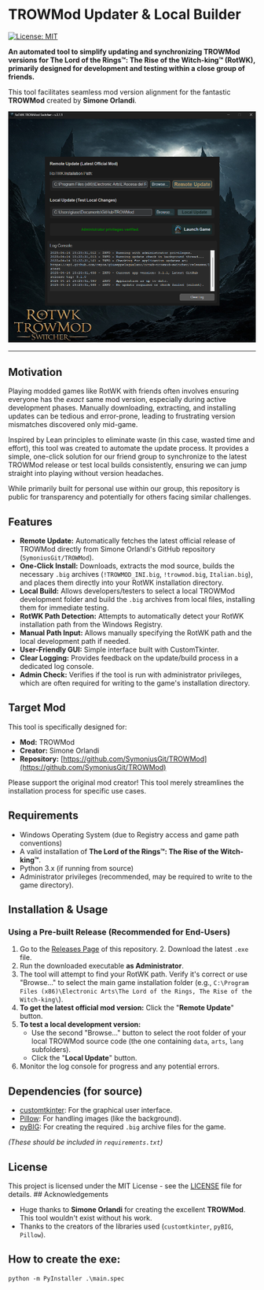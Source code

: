 # TROWMod Updater & Local Builder

[![License: MIT](https://img.shields.io/badge/License-MIT-yellow.svg)](https://opensource.org/licenses/MIT)

**An automated tool to simplify updating and synchronizing TROWMod versions for The Lord of the Rings™: The Rise of the Witch-king™ (RotWK), primarily designed for development and testing within a close group of friends.**

This tool facilitates seamless mod version alignment for the fantastic **TROWMod** created by **Simone Orlandi**.

![screenshot](src/assets/app_screenshot.png)

---

## Motivation

Playing modded games like RotWK with friends often involves ensuring everyone has the *exact* same mod version, especially during active development phases. Manually downloading, extracting, and installing updates can be tedious and error-prone, leading to frustrating version mismatches discovered only mid-game.

Inspired by Lean principles to eliminate waste (in this case, wasted time and effort), this tool was created to automate the update process. It provides a simple, one-click solution for our friend group to synchronize to the latest TROWMod release or test local builds consistently, ensuring we can jump straight into playing without version headaches.

While primarily built for personal use within our group, this repository is public for transparency and potentially for others facing similar challenges.

## Features

* **Remote Update:** Automatically fetches the latest official release of TROWMod directly from Simone Orlandi's GitHub repository (`SymoniusGit/TROWMod`).
* **One-Click Install:** Downloads, extracts the mod source, builds the necessary `.big` archives (`!TROWMOD_INI.big`, `!trowmod.big`, `Italian.big`), and places them directly into your RotWK installation directory.
* **Local Build:** Allows developers/testers to select a local TROWMod development folder and build the `.big` archives from local files, installing them for immediate testing.
* **RotWK Path Detection:** Attempts to automatically detect your RotWK installation path from the Windows Registry.
* **Manual Path Input:** Allows manually specifying the RotWK path and the local development path if needed.
* **User-Friendly GUI:** Simple interface built with CustomTkinter.
* **Clear Logging:** Provides feedback on the update/build process in a dedicated log console.
* **Admin Check:** Verifies if the tool is run with administrator privileges, which are often required for writing to the game's installation directory.

## Target Mod

This tool is specifically designed for:

* **Mod:** TROWMod
* **Creator:** Simone Orlandi
* **Repository:** [https://github.com/SymoniusGit/TROWMod](https://github.com/SymoniusGit/TROWMod)

Please support the original mod creator! This tool merely streamlines the installation process for specific use cases.

## Requirements

* Windows Operating System (due to Registry access and game path conventions)
* A valid installation of **The Lord of the Rings™: The Rise of the Witch-king™**.
* Python 3.x (if running from source)
* Administrator privileges (recommended, may be required to write to the game directory).

## Installation & Usage

### Using a Pre-built Release (Recommended for End-Users)

1.  Go to the [Releases Page](https://github.com/giuseppelagualano/rotwk-trowmod-switcher/releases) of this repository. 2.  Download the latest `.exe` file.
3.  Run the downloaded executable **as Administrator**.
4.  The tool will attempt to find your RotWK path. Verify it's correct or use "Browse..." to select the main game installation folder (e.g., `C:\Program Files (x86)\Electronic Arts\The Lord of the Rings, The Rise of the Witch-king\`).
5.  **To get the latest official mod version:** Click the "**Remote Update**" button.
6.  **To test a local development version:**
    * Use the second "Browse..." button to select the root folder of your local TROWMod source code (the one containing `data`, `arts`, `lang` subfolders).
    * Click the "**Local Update**" button.
7.  Monitor the log console for progress and any potential errors.

## Dependencies (for source)

* [customtkinter](https://github.com/TomSchimansky/CustomTkinter): For the graphical user interface.
* [Pillow](https://python-pillow.org/): For handling images (like the background).
* [pyBIG](https://github.com/ClemensCore/pyBIG): For creating the required `.big` archive files for the game.

*(These should be included in `requirements.txt`)*

## License

This project is licensed under the MIT License - see the [LICENSE](LICENSE) file for details. ## Acknowledgements

* Huge thanks to **Simone Orlandi** for creating the excellent **TROWMod**. This tool wouldn't exist without his work.
* Thanks to the creators of the libraries used (`customtkinter`, `pyBIG`, `Pillow`).

## How to create the exe:
```
python -m PyInstaller .\main.spec
```
